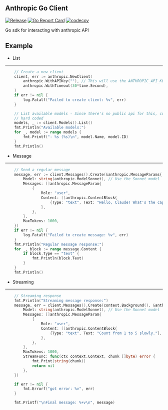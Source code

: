 Anthropic Go Client
-------------------
[![Release](https://github.com/XiaoConstantine/anthropic-go/actions/workflows/release.yml/badge.svg)](https://github.com/XiaoConstantine/anthropic-go/actions/workflows/release.yml)
[![Go Report Card](https://goreportcard.com/badge/github.com/XiaoConstantine/anthropic-go)](https://goreportcard.com/report/github.com/XiaoConstantine/anthropic-go)
[![codecov](https://codecov.io/gh/XiaoConstantine/anthropic-go/graph/badge.svg?token=DZCEY7IFBG)](https://codecov.io/gh/XiaoConstantine/anthropic-go)


Go sdk for interacting with anthropic API


Example
------

* List
----

```go
	// Create a new client
	client, err := anthropic.NewClient(
		anthropic.WithAPIKey(""), // This will use the ANTHROPIC_API_KEY environment variable
		anthropic.WithTimeout(30*time.Second),
	)
	if err != nil {
		log.Fatalf("Failed to create client: %v", err)
	}

	// List available models - Since there's no public api for this, currently the result is
	// hard coded
	models, _ := client.Models().List()
	fmt.Println("Available models:")
	for _, model := range models {
		fmt.Printf("- %s (%s)\n", model.Name, model.ID)
	}
	fmt.Println()
```

* Message
-------

```go
	// Send a regular message
	message, err := client.Messages().Create(&anthropic.MessageParams{
		Model: string(anthropic.ModelSonnet), // Use the Sonnet model
		Messages: []anthropic.MessageParam{
			{
				Role: "user",
				Content: []anthropic.ContentBlock{
					{Type: "text", Text: "Hello, Claude! What's the capital of France?"},
				},
			},
		},
		MaxTokens: 1000,
	})
	if err != nil {
		log.Fatalf("Failed to create message: %v", err)
	}
	fmt.Println("Regular message response:")
	for _, block := range message.Content {
		if block.Type == "text" {
			fmt.Println(block.Text)
		}
	}
	fmt.Println()
```

* Streaming
--------

```go
  	// Streaming response
	fmt.Println("Streaming message response:")
	message, err = client.Messages().Create(context.Background(), &anthropic.MessageParams{
		Model: string(anthropic.ModelSonnet), // Use the Sonnet model
		Messages: []anthropic.MessageParam{
			{
				Role: "user",
				Content: []anthropic.ContentBlock{
					{Type: "text", Text: "Count from 1 to 5 slowly."},
				},
			},
		},
		MaxTokens: 1000,
		StreamFunc: func(ctx context.Context, chunk []byte) error {
			fmt.Print(string(chunk))
			return nil
		},
	})

	if err != nil {
		fmt.Errorf("got error: %v", err)
	}

	fmt.Printf("\nFinal message: %+v\n", message)
```
